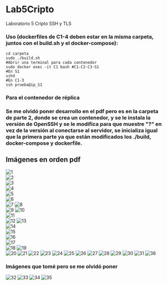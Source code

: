# Lab5Cripto
Laboratorio 5 Cripto SSH y TLS
### Uso (dockerfiles de C1-4 deben estar en la misma carpeta, juntos con el build.sh y el docker-compose):
```
cd carpeta
sudo ./build.sh
#Abrir una terminal para cada contenedor
sudo docker exec -it C1 bash #C1-C2-C3-S1
#En S1
sshd
#En C1-3
ssh prueba@ip_S1
```
### Para el contenedor de réplica
### Se me olvidó poner desarrollo en el pdf pero es en la carpeta de parte 2, donde se crea un contenedor, y se le instala la versión de OpenSSH y se le modifica para que muestre "?" en vez de la versión al conectarse al servidor, se inicializa igual que la primera parte ya que están modificados los ./build, docker-compose y dockerfile.
## Imágenes en orden pdf
![1](imagenes/df16.PNG?raw=true "Title")  
![2](imagenes/df18.PNG?raw=true "Title")  
![3](imagenes/df20.PNG?raw=true "Title")  
![4](imagenes/df22.PNG?raw=true "Title")  
![5](imagenes/cred.PNG?raw=true "Title")  
![6](imagenes/ipes.PNG?raw=true "Title")  
![7](imagenes/inits.PNG?raw=true "Title") 
![8](imagenes/C1S1PLENG.PNG?raw=true "Title")  
![9](imagenes/C1S1.PNG?raw=true "Title") 
![10](imagenes/C2S1PLENG.PNG?raw=true "Title")  
![11](imagenes/C2S1.PNG?raw=true "Title")     
![12](imagenes/C3S1PLENG.PNG?raw=true "Title") 
![13](imagenes/C3S1.PNG?raw=true "Title")  
![14](imagenes/trac1.PNG?raw=true "Title")  
![15](imagenes/trac2.PNG?raw=true "Title")  
![16](imagenes/trac3.PNG?raw=true "Title")  
![17](imagenes/trac4.PNG?raw=true "Title")  
![18](imagenes/S1C1.PNG?raw=true "Title") 
![19](imagenes/S1C2.PNG?raw=true "Title")  
![20](imagenes/S1C3.PNG?raw=true "Title") 
![21](imagenes/lengt.PNG?raw=true "Title") 
![22](imagenes/c1.PNG?raw=true "Title")
![23](imagenes/c2.PNG?raw=true "Title") 
![24](imagenes/c3.PNG?raw=true "Title") 
![25](imagenes/S1.PNG?raw=true "Title")
![26](imagenes/algoC1.PNG?raw=true "Title")
![27](imagenes/ALGOc2.PNG?raw=true "Title")
![28](imagenes/algoc3.PNG?raw=true "Title")
![29](imagenes/algos1.PNG?raw=true "Title")
![30](imagenes/replica%20entrar.PNG?raw=true "Title")
![31](imagenes/replicIP.PNG?raw=true "Title") 
![36](imagenes/2.PNG?raw=true "Title")
### Imágenes que tomé pero se me olvidó poner
![32](imagenes/compose.png?raw=true "Title")
![33](imagenes/conexiones.PNG?raw=true "Title") 
![34](imagenes/cont1.PNG?raw=true "Title")
![35](imagenes/hash1.PNG?raw=true "Title") 
